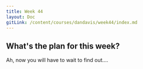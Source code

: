 ```yaml
---
title: Week 44
layout: Doc
gitLink: /content/courses/dandavis/week44/index.md
---
```


## What's the plan for this week?

Ah, now you will have to wait to find out.... 